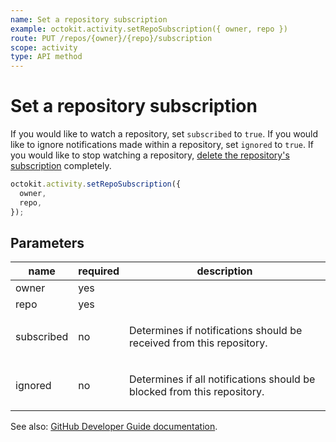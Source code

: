 ```yaml
---
name: Set a repository subscription
example: octokit.activity.setRepoSubscription({ owner, repo })
route: PUT /repos/{owner}/{repo}/subscription
scope: activity
type: API method
---
```


# Set a repository subscription

If you would like to watch a repository, set `subscribed` to `true`. If you would like to ignore notifications made within a repository, set `ignored` to `true`. If you would like to stop watching a repository, [delete the repository's subscription](https://developer.github.com/v3/activity/watching/#delete-a-repository-subscription) completely.

```js
octokit.activity.setRepoSubscription({
  owner,
  repo,
});
```

## Parameters

<table>
  <thead>
    <tr>
      <th>name</th>
      <th>required</th>
      <th>description</th>
    </tr>
  </thead>
  <tbody>
    <tr><td>owner</td><td>yes</td><td>

</td></tr>
<tr><td>repo</td><td>yes</td><td>

</td></tr>
<tr><td>subscribed</td><td>no</td><td>

Determines if notifications should be received from this repository.

</td></tr>
<tr><td>ignored</td><td>no</td><td>

Determines if all notifications should be blocked from this repository.

</td></tr>
  </tbody>
</table>

See also: [GitHub Developer Guide documentation](https://developer.github.com/v3/activity/watching/#set-a-repository-subscription).
